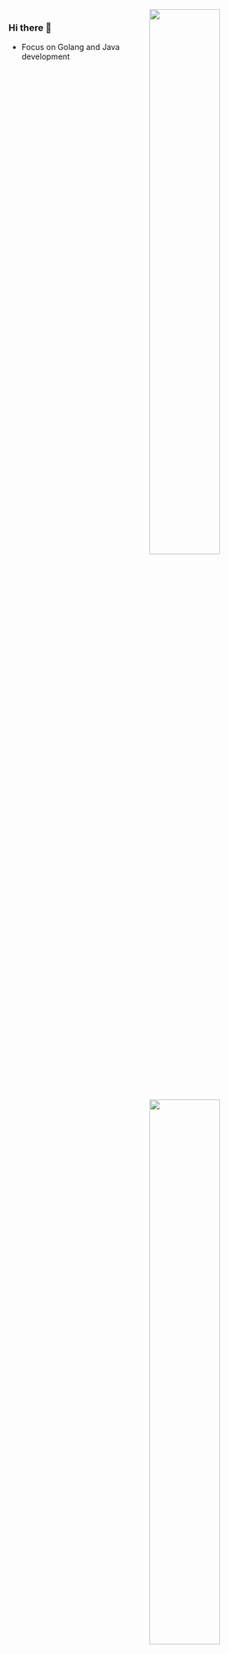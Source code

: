 

<!--
**liumingzhuo/liumingzhuo** is a ✨ _special_ ✨ repository because its `README.md` (this file) appears on your GitHub profile.

Here are some ideas to get you started:

- 🔭 I’m currently working on ...
- 🌱 I’m currently learning ...
- 👯 I’m looking to collaborate on ...
- 🤔 I’m looking for help with ...
- 💬 Ask me about ...
- 📫 How to reach me: ...
- 😄 Pronouns: ...
- ⚡ Fun fact: ...
-->





<img src="https://github-readme-stats.vercel.app/api?username=liumingzhuo&count_private=true&show_icons=true&theme=dracula&card_width=500" style="width:50%" align="right"/>
<img src="https://github-readme-stats.vercel.app/api/top-langs/?username=liumingzhuo&layout=compact&theme=dracula&card_width=445" style="width:50%" align="right" />

### Hi there 👋
- Focus on Golang and Java development
